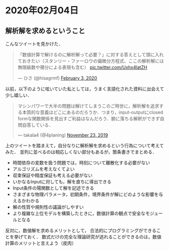 # 2020年02月04日 

## 解析解を求めるということ

こんなツイートを見かけた．

<blockquote class="twitter-tweet"><p lang="ja" dir="ltr">「数値計算で解けるのに解析解って必要？」に対する答えとして頭に入れておきたい（スタンリー・ファーロウの偏微分方程式、ここの解析解には無限級数や積分による表現も含む） <a href="https://t.co/Uxhx4latZH">pic.twitter.com/Uxhx4latZH</a></p>&mdash; ひさ (@hisagrmf) <a href="https://twitter.com/hisagrmf/status/1224322630112538624?ref_src=twsrc%5Etfw">February 3, 2020</a></blockquote> <script async src="https://platform.twitter.com/widgets.js" charset="utf-8"></script>


以前，以下のように呟いていた私としては，うまく言語化された資料に出会えて少し嬉しい．


<blockquote class="twitter-tweet"><p lang="ja" dir="ltr">マシンパワーで大半の問題は解けてしまうこのご時世に，解析解を追求する本質的な意義はどこにあるのだろうか．つまり，input-outputにclosed formな関数関係を見出すご利益はなんだろう．腑に落ちる解釈ができず自問自答している．</p>&mdash; takala4 (@4planing) <a href="https://twitter.com/4planing/status/1198253556471484416?ref_src=twsrc%5Etfw">November 23, 2019</a></blockquote> <script async src="https://platform.twitter.com/widgets.js" charset="utf-8"></script>



上のツイートを踏まえて，自分なりに解析解を求めるという行為について考えてみた．
並列に並べるのは相応しくない部分もあるが，箇条書きでまとめる．


* 時間依存の変数を扱う問題では，時刻について離散化する必要がない
* アルゴリズムを考えなくてよい
* 収束保証や精度保証も考える必要がない
* いかなるInputに対しても，解を直ちに導出できる
* Input条件の陽関数として解を記述できる
* さまざまな物理パラメータ，初期条件，境界条件が解にどのような影響を与えるかわかる
* 解の性質や規則性の議論がしやすい
* より複雑な上位モデルを構築したときに，数値計算の観点で安全なモジュールとなる


反対に，数値解を求めるメリットとして，
合法的にプログラミングができることを挙げておく．
数式だけの完全な理論研究が逃れることができるのは，数値計算のメリットと言えよう（皮肉）